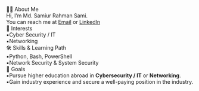 👨‍💻 About Me  
Hi, I’m Md. Samiur Rahman Sami.<br/>
You can reach me at [Email](sami.bsl10@gmail.com) or [LinkedIn](https://www.linkedin.com/in/samisamiur96/)  
👀 Interests  
▪️Cyber Security / IT  
▪️Networking  
🛠️ Skills & Learning Path  
▪️Python, Bash, PowerShell  
▪️Network Security & System Security   
🚀 Goals  
▪️Pursue higher education abroad in **Cybersecurity / IT** or **Networking**.  
▪️Gain industry experience and secure a well-paying position in the industry.
